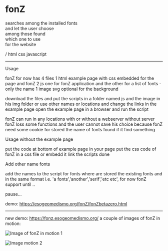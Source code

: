 # fonZ <br>
searches among the installed fonts<br>
and let the user choose<br>
among those found<br>
which one to use<br>
for the website<br>

/ html css javascript <hr>
Usage

fonZ for now has 4 files
1 html example page with css embedded for the page and fonZ
2 js one for fonZ application and the other for a list of fonts - only the name
1 image svg optional for the background

download the files and put the scripts in a folder named js
and the image in his img folder
or use other names or locations and change the links in the example page
open the example page in a browser and run the script

fonZ can run in any locations with or without a webserver
without server fonZ loss some functions and the user cannot save his choice
because fonZ need some cookie for stored the name of fonts found
if it find something

Usage without the example page

put the code at bottom of example page in your page
put the css code of fonZ in a css file or embedd it
link the scripts
done

Add other name fonts

add the names to the script for fonts where are stored the existing fonts and in the same format i.e. 'a fonts','another','serif','etc etc',
for now fonZ support until .. 

pause...


demo: https://esogeomedismo.org/fonZ/fonZbetazero.html <hr>
new demo: https://fonz.esogeomedismo.org/
a couple of images of fonZ in motion:


![Image of fonZ in motion 1](https://fonz.esogeomedismo.org/img/fonZaction1.png)

![Image motion 2](https://fonz.esogeomedismo.org/img/fonZaction2.png)

